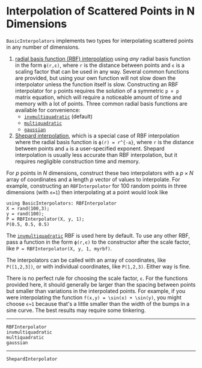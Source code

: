 # Interpolation of Scattered Points in N Dimensions

`BasicInterpolators` implements two types for interpolating scattered points in any number of dimensions.
1. [radial basis function (RBF) interpolation](https://en.wikipedia.org/wiki/Radial_basis_function_interpolation) using *any* radial basis function in the form ``ϕ(r,ϵ)``, where ``r`` is the distance between points and ``ϵ`` is a scaling factor that can be used in any way. Several common functions are provided, but using your own function will not slow down the interpolator unless the function itself is slow. Constructing an RBF interpolator for ``p`` points requires the solution of a symmetric ``p × p`` matrix equation, which will require a noticeable amount of time and memory with a lot of points. Three common radial basis functions are available for convenience:
    * [`invmultiquadratic`](@ref) (default)
    * [`multiquadratic`](@ref)
    * [`gaussian`](@ref)
2. [Shepard interpolation](https://en.wikipedia.org/wiki/Inverse_distance_weighting), which is a special case of RBF interpolation where the radial basis function is ``ϕ(r) = r^{-a}``, where ``r`` is the distance between points and ``a`` is a user-specified exponent. Shepard interpolation is usually less accurate than RBF interpolation, but it requires negligible construction time and memory.

For $p$ points in $N$ dimensions, construct these two interpolators with a $p×N$ array of coordinates and a length $p$ vector of values to interpolate. For example, constructing an `RBFInterpolator` for 100 random points in three dimensions (with ``ϵ=1``) then interpolating at a point would look like
```@repl
using BasicInterpolators: RBFInterpolator
X = rand(100,3);
y = rand(100);
P = RBFInterpolator(X, y, 1);
P(0.5, 0.5, 0.5)
```
The [`invmultiquadratic`](@ref) RBF is used here by default. To use any other RBF, pass a function in the form ``ϕ(r,ϵ)`` to the constructor after the scale factor, like `P = RBFInterpolator(X, y, 1, myrbf)`.

The interpolators can be called with an array of coordinates, like `P([1,2,3])`, or with individual coordinates, like `P(1,2,3)`. Either way is fine.

There is no perfect rule for choosing the scale factor, ``ϵ``. For the functions provided here, it should generally be larger than the spacing between points but smaller than variations in the interpolated points. For example, if you were interpolating the function ``f(x,y) = \sin(x) + \sin(y)``, you might choose ``ϵ≈1`` because that's a little smaller than the width of the bumps in a sine curve. The best results may require some tinkering.

-----

```@docs
RBFInterpolator
invmultiquadratic
multiquadratic
gaussian
```
-----
```@docs
ShepardInterpolator
```
